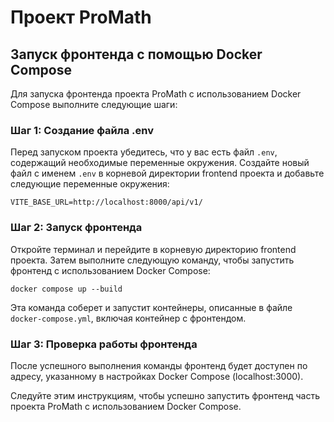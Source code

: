 # Проект ProMath

## Запуск фронтенда с помощью Docker Compose

Для запуска фронтенда проекта ProMath с использованием Docker Compose выполните следующие шаги:

### Шаг 1: Создание файла .env

Перед запуском проекта убедитесь, что у вас есть файл `.env`, содержащий необходимые переменные окружения. Создайте новый файл с именем `.env` в корневой директории frontend проекта и добавьте следующие переменные окружения:

```
VITE_BASE_URL=http://localhost:8000/api/v1/
```

### Шаг 2: Запуск фронтенда

Откройте терминал и перейдите в корневую директорию frontend проекта. Затем выполните следующую команду, чтобы запустить фронтенд с использованием Docker Compose:

```
docker compose up --build
```

Эта команда соберет и запустит контейнеры, описанные в файле `docker-compose.yml`, включая контейнер с фронтендом.

### Шаг 3: Проверка работы фронтенда

После успешного выполнения команды фронтенд будет доступен по адресу, указанному в настройках Docker Compose (localhost:3000).

Следуйте этим инструкциям, чтобы успешно запустить фронтенд часть проекта ProMath с использованием Docker Compose.
